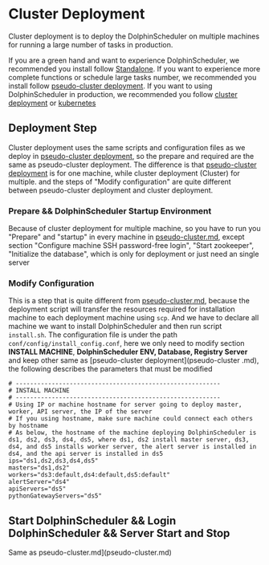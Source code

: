 # Cluster Deployment

Cluster deployment is to deploy the DolphinScheduler on multiple machines for running a large number of tasks in production.

If you are a green hand and want to experience DolphinScheduler, we recommended you install follow [Standalone](standalone.md). If you want to experience more complete functions or schedule large tasks number, we recommended you install follow [pseudo-cluster deployment](pseudo-cluster.md). If you want to using DolphinScheduler in production, we recommended you follow [cluster deployment](cluster.md) or [kubernetes](kubernetes.md)

## Deployment Step

Cluster deployment uses the same scripts and configuration files as we deploy in [pseudo-cluster deployment](pseudo-cluster.md), so the prepare and required are the same as pseudo-cluster deployment. The difference is that [pseudo-cluster deployment](pseudo-cluster.md) is for one machine, while cluster deployment (Cluster) for multiple. and the steps of "Modify configuration" are quite different between pseudo-cluster deployment and cluster deployment.

### Prepare && DolphinScheduler Startup Environment

Because of cluster deployment for multiple machine, so you have to run you "Prepare" and "startup" in every machine in [pseudo-cluster.md](pseudo-cluster.md), except section "Configure machine SSH password-free login", "Start zookeeper", "Initialize the database", which is only for deployment or just need an single server

### Modify Configuration

This is a step that is quite different from [pseudo-cluster.md](pseudo-cluster.md), because the deployment script will transfer the resources required for installation machine to each deployment machine using `scp`. And we have to declare all machine we want to install DolphinScheduler and then run script `install.sh`. The configuration file is under the path `conf/config/install_config.conf`, here we only need to modify section **INSTALL MACHINE**, **DolphinScheduler ENV, Database, Registry Server** and keep other same as [pseudo-cluster deployment](pseudo-cluster .md), the following describes the parameters that must be modified

```shell
# ---------------------------------------------------------
# INSTALL MACHINE
# ---------------------------------------------------------
# Using IP or machine hostname for server going to deploy master, worker, API server, the IP of the server
# If you using hostname, make sure machine could connect each others by hostname
# As below, the hostname of the machine deploying DolphinScheduler is ds1, ds2, ds3, ds4, ds5, where ds1, ds2 install master server, ds3, ds4, and ds5 installs worker server, the alert server is installed in ds4, and the api server is installed in ds5
ips="ds1,ds2,ds3,ds4,ds5"
masters="ds1,ds2"
workers="ds3:default,ds4:default,ds5:default"
alertServer="ds4"
apiServers="ds5"
pythonGatewayServers="ds5"
```

## Start DolphinScheduler && Login DolphinScheduler && Server Start and Stop

Same as pseudo-cluster.md](pseudo-cluster.md)
